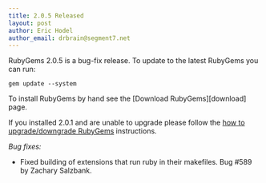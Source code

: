 ```yaml
---
title: 2.0.5 Released
layout: post
author: Eric Hodel
author_email: drbrain@segment7.net
---
```


RubyGems 2.0.5 is a bug-fix release.  To update to the latest RubyGems you can
run:

    gem update --system

To install RubyGems by hand see the [Download RubyGems][download] page.

If you installed 2.0.1 and are unable to upgrade please follow the [how to
upgrade/downgrade RubyGems][upgrading] instructions.

_Bug fixes:_

* Fixed building of extensions that run ruby in their makefiles.  Bug #589 by Zachary Salzbank.

[upgrading]: http://rubygems.rubyforge.org/rubygems-update/UPGRADING_rdoc.html

